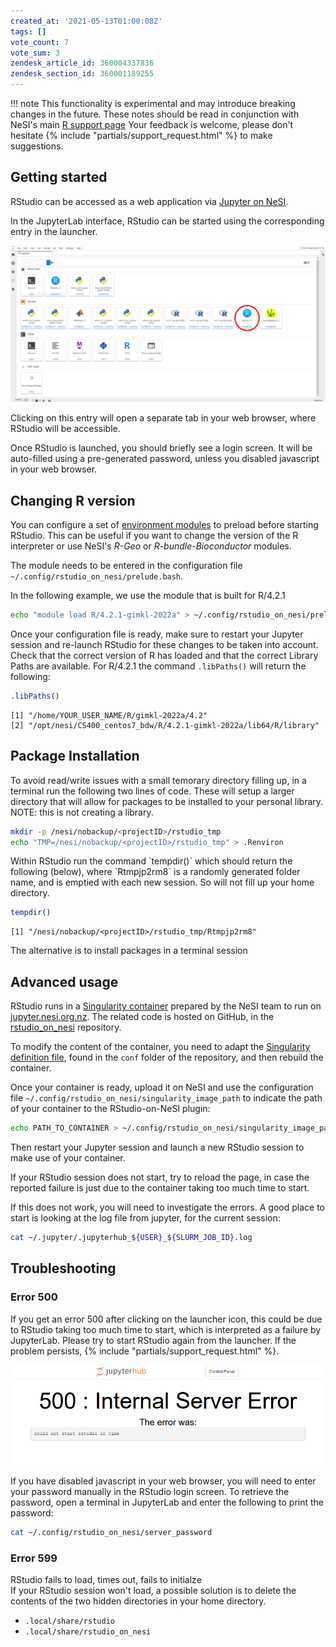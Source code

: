 ```yaml
---
created_at: '2021-05-13T01:00:08Z'
tags: []
vote_count: 7
vote_sum: 3
zendesk_article_id: 360004337836
zendesk_section_id: 360001189255
---
```



!!! note
     This functionality is experimental and may introduce breaking changes
     in the future. These notes should be read in conjunction with NeSI's
     main [R support page](../../Scientific_Computing/Supported_Applications/R.md)
     Your feedback is welcome, please don't hesitate {% include "partials/support_request.html" %} to make suggestions.

## Getting started

RStudio can be accessed as a web application via [Jupyter on
NeSI](../../Scientific_Computing/Interactive_computing_using_Jupyter/Jupyter_on_NeSI.md).

In the JupyterLab interface, RStudio can be started using the
corresponding entry in the launcher.

![rstudio\_launcher.png](../../assets/images/RStudio_via_Jupyter_on_NeSI.png)

Clicking on this entry will open a separate tab in your web browser,
where RStudio will be accessible.

Once RStudio is launched, you should briefly see a login screen. It will
be auto-filled using a pre-generated password, unless you disabled
javascript in your web browser.

## Changing R version

You can configure a set of [environment modules](../../Getting_Started/Next_Steps/The_HPC_environment.md)
to preload before starting RStudio. This can be useful if you want to
change the version of the R interpreter or use NeSI's *R-Geo* or
*R-bundle-Bioconductor* modules.

The module needs to be entered in the configuration file
`~/.config/rstudio_on_nesi/prelude.bash`.

In the following example, we use the module that is built for R/4.2.1

``` sh
echo "module load R/4.2.1-gimkl-2022a" > ~/.config/rstudio_on_nesi/prelude.bash
```

Once your configuration file is ready, make sure to restart your Jupyter
session and re-launch RStudio for these changes to be taken into
account. Check that the correct version of R has loaded and that the
correct Library Paths are available. For R/4.2.1 the command
`.libPaths()` will return the following:

```r
.libPaths()
```

```out
[1] "/home/YOUR_USER_NAME/R/gimkl-2022a/4.2"                            
[2] "/opt/nesi/CS400_centos7_bdw/R/4.2.1-gimkl-2022a/lib64/R/library"
```

## Package Installation

To avoid read/write issues with a small temorary directory filling up,
in a terminal run the following two lines of code. These will setup a
larger directory that will allow for packages to be installed to your
personal library. NOTE: this is not creating a library.

```sh
mkdir -p /nesi/nobackup/<projectID>/rstudio_tmp
echo "TMP=/nesi/nobackup/<projectID>/rstudio_tmp" > .Renviron
```

Within RStudio run the command \`tempdir()\` which should return the
following (below), where \`Rtmpjp2rm8\` is a randomly generated folder
name, and is emptied with each new session. So will not fill up your
home directory.

```r
tempdir()
```

```out
[1] "/nesi/nobackup/<projectID>/rstudio_tmp/Rtmpjp2rm8"
```

The alternative is to install packages in a terminal session

## Advanced usage

RStudio runs in a [Singularity
container](../../Scientific_Computing/Supported_Applications/Singularity.md)
prepared by the NeSI team to run on
[jupyter.nesi.org.nz](https://jupyter.nesi.org.nz). The related code is
hosted on GitHub, in the
[rstudio\_on\_nesi](https://github.com/nesi/rstudio_on_nesi) repository.

To modify the content of the container, you need to adapt the
[Singularity definition file](https://github.com/nesi/rstudio_on_nesi/blob/main/conf/rstudio_server_on_centos7.def),
found in the `conf` folder of the repository, and then rebuild the
container.

Once your container is ready, upload it on NeSI and use the
configuration file `~/.config/rstudio_on_nesi/singularity_image_path` to
indicate the path of your container to the RStudio-on-NeSI plugin:

```sh
echo PATH_TO_CONTAINER > ~/.config/rstudio_on_nesi/singularity_image_path
```

Then restart your Jupyter session and launch a new RStudio session to
make use of your container.

If your RStudio session does not start, try to reload the page, in case
the reported failure is just due to the container taking too much time
to start.

If this does not work, you will need to investigate the errors. A good
place to start is looking at the log file from jupyter, for the current
session:

```sh
cat ~/.jupyter/.jupyterhub_${USER}_${SLURM_JOB_ID}.log
```

## Troubleshooting

### Error 500

If you get an error 500 after clicking on the launcher icon, this could
be due to RStudio taking too much time to start, which is interpreted as
a failure by JupyterLab. Please try to start RStudio again from the
launcher. If the problem persists, {% include "partials/support_request.html" %}.

![error\_500.PNG](../../assets/images/RStudio_via_Jupyter_on_NeSI_0.png)

If you have disabled javascript in your web browser, you will need
to enter your password manually in the RStudio login screen. To
retrieve the password, open a terminal in JupyterLab and enter the
following to print the password:

```sh
cat ~/.config/rstudio_on_nesi/server_password
```

### Error 599

RStudio fails to load, times out, fails to initialze  
If your RStudio session won't load, a possible solution is to delete the contents of the two hidden directories in your home directory.

- `.local/share/rstudio`
- `.local/share/rstudio_on_nesi`
